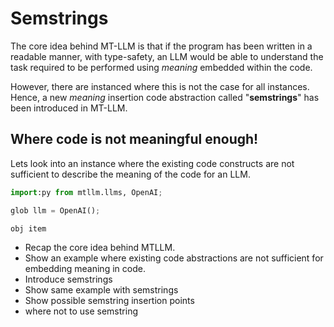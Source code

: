 # Semstrings

The core idea behind MT-LLM is that if the program has been written in a readable manner, with type-safety, an LLM would be able to understand the task required to be performed using _meaning_ embedded within the code.

However, there are instanced where this is not the case for all instances. Hence, a new _meaning_ insertion code abstraction called "**semstrings**" has been introduced in MT-LLM.

## Where code is not meaningful enough!

Lets look into an instance where the existing code constructs are not sufficient to describe the meaning of the code for an LLM.

```python | apple.jac
import:py from mtllm.llms, OpenAI;

glob llm = OpenAI();

obj item


```


- Recap the core idea behind MTLLM.
- Show an example where existing code abstractions are not sufficient for embedding meaning in code.
- Introduce semstrings
- Show same example with semstrings
- Show possible semstring insertion points
- where not to use semstring